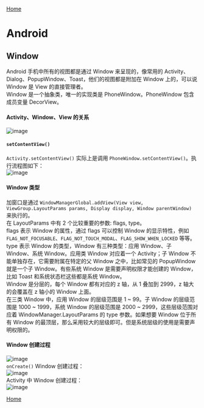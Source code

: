 [Home](../../README.md)  

# Android  

## Window  
Android 手机中所有的视图都是通过 Window 来呈现的，像常用的 Activity、Dialog、PopupWindow、Toast，他们的视图都是附加在 Window 上的，可以说 Window 是 View 的直接管理者。  
Window 是一个抽象类，唯一的实现类是 PhoneWindow。PhoneWindow 包含成员变量 DecorView。  

#### Activity、Window、View 的关系  
![image](https://user-images.githubusercontent.com/8423120/46188266-ae8f6800-c31a-11e8-8bae-8550862f8881.png)  

#### `setContentView()`  
`Activity.setContentView()` 实际上是调用 `PhoneWindow.setContentView()`。执行流程图如下：  
![image](https://user-images.githubusercontent.com/8423120/46137177-afbd8800-c27b-11e8-93ee-5b11d975257b.png)  

#### Window 类型  
加窗口是通过 `WindowManagerGlobal.addView(View view, ViewGroup.LayoutParams params, Display display, Window parentWindow)` 来执行的。  
在 LayoutParams 中有 2 个比较重要的参数: flags, type。  
flags 表示 Window 的属性，通过 flags 可以控制 Window 的显示特性，例如 `FLAG_NOT_FOCUSABLE`、`FLAG_NOT_TOUCH_MODAL`、`FLAG_SHOW_WHEN_LOCKED` 等等。  
type 表示 Window 的类型，Window 有三种类型：应用 Window、子 Window、系统 Window。应用类 Window 对应着一个 Activity；子 Window 不能单独存在，它需要附属在特定的父 Window 之中，比如常见的 PopupWindow 就是一个子 Window。有些系统 Window 是需要声明权限才能创建的 Window，比如 Toast 和系统状态栏这些都是系统 Window。  
Window 是分层的，每个 Window 都有对应的 z 轴，从 1 叠加到 2999，z 轴大的会覆盖在 z 轴小的 Window 上面。  
在三类 Window 中，应用 Window 的层级范围是 1 ~ 99。子 Window 的层级范围是 1000 ~ 1999，系统 Window 的层级范围是 2000 ~ 2999，这些层级范围对应着 WindowManager.LayoutParams 的 type 参数。如果想要 Window 位于所有 Window 的最顶层，那么采用较大的层级即可。但是系统层级的使用是需要声明权限的。  

#### Window 创建过程  
![image](https://user-images.githubusercontent.com/8423120/46188121-d205e300-c319-11e8-958b-bb39c2d12d01.png)  
`onCreate()` Window 创建过程：  
![image](https://user-images.githubusercontent.com/8423120/46188193-3fb20f00-c31a-11e8-9528-5c17adfdede0.png)  
Activity 中 Window 创建过程：  
![image](https://user-images.githubusercontent.com/8423120/46188242-915a9980-c31a-11e8-8244-57ce3255c2e6.png)  


[Home](../../README.md)  